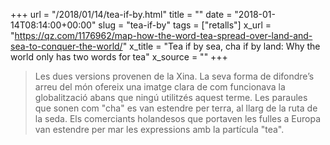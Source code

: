 +++
url = "/2018/01/14/tea-if-by.html"
title = ""
date = "2018-01-14T08:14:00+00:00"
slug = "tea-if-by"
tags = ["retalls"]
x_url = "https://qz.com/1176962/map-how-the-word-tea-spread-over-land-and-sea-to-conquer-the-world/"
x_title = "Tea if by sea, cha if by land: Why the world only has two words for tea"
x_source = ""
+++


> Les dues versions provenen de la Xina. La seva forma de difondre’s arreu del món ofereix una imatge clara de com funcionava la globalització abans que ningú utilitzés aquest terme. Les paraules que sonen com "cha" es van estendre per terra, al llarg de la ruta de la seda. Els comerciants holandesos que portaven les fulles a Europa van estendre per mar les expressions amb la partícula "tea".

